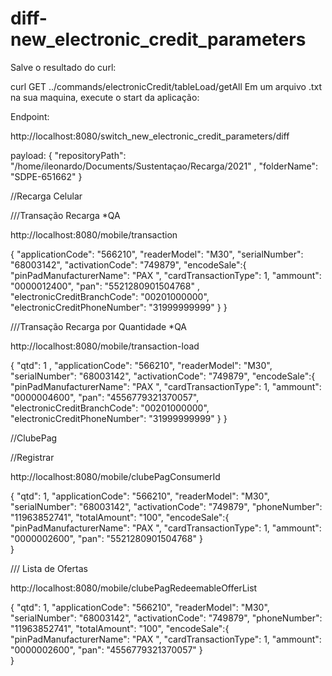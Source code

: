 # diff-new_electronic_credit_parameters


Salve o resultado do curl:

curl GET ../commands/electronicCredit/tableLoad/getAll
Em um arquivo .txt na sua maquina, execute o start da aplicação:


Endpoint:

http://localhost:8080/switch_new_electronic_credit_parameters/diff

payload:
{
    "repositoryPath": "/home/ileonardo/Documents/Sustentaçao/Recarga/2021" ,
    "folderName":  "SDPE-651662"
}


//Recarga Celular

///Transação Recarga *QA

http://localhost:8080/mobile/transaction

{
"applicationCode": "566210",
"readerModel": "M30",
"serialNumber": "68003142",
"activationCode": "749879",
"encodeSale":{   
"pinPadManufacturerName": "PAX                 ",
"cardTransactionType": 1,
"ammount": "0000012400",
"pan": "5521280901504768" ,
"electronicCreditBranchCode": "00201000000",
"electronicCreditPhoneNumber": "31999999999"
}
}




///Transação Recarga por Quantidade *QA

http://localhost:8080/mobile/transaction-load

{
"qtd":  1 ,
"applicationCode": "566210",
"readerModel": "M30",
"serialNumber": "68003142",
"activationCode": "749879",
"encodeSale":{   
"pinPadManufacturerName": "PAX                 ",
"cardTransactionType": 1,
"ammount": "0000004600",
"pan": "4556779321370057",
"electronicCreditBranchCode": "00201000000",
"electronicCreditPhoneNumber": "31999999999"
}
}





//ClubePag

//Registrar

http://localhost:8080/mobile/clubePagConsumerId


{
"qtd": 1,
"applicationCode": "566210",
"readerModel": "M30",
"serialNumber": "68003142",
"activationCode": "749879",
"phoneNumber": "11963852741",
"totalAmount": "100",
"encodeSale":{   
"pinPadManufacturerName": "PAX                 ",
"cardTransactionType": 1,
"ammount": "0000002600",
"pan": "5521280901504768"
}   
}



/// Lista de Ofertas

http://localhost:8080/mobile/clubePagRedeemableOfferList


{
"qtd": 1,
"applicationCode": "566210",
"readerModel": "M30",
"serialNumber": "68003142",
"activationCode": "749879",
"phoneNumber": "11963852741",
"totalAmount": "100",
"encodeSale":{   
"pinPadManufacturerName": "PAX                 ",
"cardTransactionType": 1,
"ammount": "0000002600",
"pan": "4556779321370057"
}   
}

 